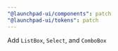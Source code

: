 ```yaml
---
"@launchpad-ui/components": patch
"@launchpad-ui/tokens": patch
---
```


Add `ListBox`, `Select`, and `ComboBox`
